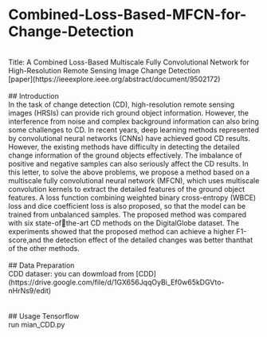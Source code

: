 # Combined-Loss-Based-MFCN-for-Change-Detection<br>
<br>
Title: A Combined Loss-Based Multiscale Fully Convolutional Network for High-Resolution Remote Sensing Image Change Detection<br>
[paper](https://ieeexplore.ieee.org/abstract/document/9502172)
<br>
<br>
## Introduction<br>
In the task of change detection (CD), high-resolution remote sensing images (HRSIs) can provide rich ground object information. However, the interference from noise and complex background information can also bring some challenges to CD. In recent years, deep learning methods represented by convolutional neural networks (CNNs) have achieved good CD results. However, the existing methods have difficulty in detecting the detailed change information of the ground objects effectively. The imbalance of positive and negative samples can also seriously affect the CD results. In this letter, to solve the above problems, we propose a method based on a multiscale fully convolutional neural network (MFCN), which uses multiscale convolution kernels to extract the detailed features of the ground object features. A loss function combining weighted binary cross-entropy (WBCE) loss and dice coefficient loss is also proposed, so that the model can be trained from unbalanced samples. The proposed method was compared with six state-ofthe-art CD methods on the DigitalGlobe dataset. The experiments showed that the proposed method can achieve a higher F1-score,and the detection effect of the detailed changes was better thanthat of the other methods.
<br>
<br>
## Data Preparation<br>
CDD dataser: you can dowmload from [CDD](https://drive.google.com/file/d/1GX656JqqOyBi_Ef0w65kDGVto-nHrNs9/edit)<br>
<br>
<br>
## Usage 
Tensorflow<br>
run mian_CDD.py
